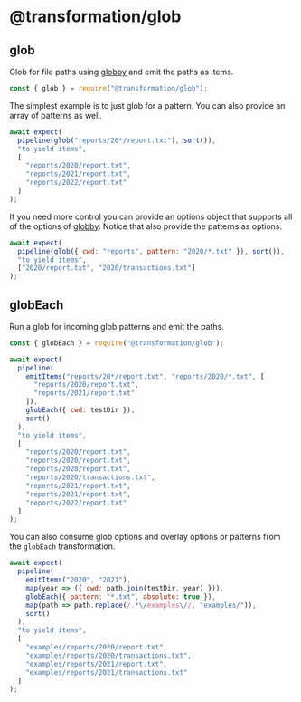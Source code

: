 # @transformation/glob

## glob

Glob for file paths using [globby](https://www.npmjs.com/package/globby) and
emit the paths as items.

```js
const { glob } = require("@transformation/glob");
```

The simplest example is to just glob for a pattern. You can also provide an
array of patterns as well.

```js
await expect(
  pipeline(glob("reports/20*/report.txt"), sort()),
  "to yield items",
  [
    "reports/2020/report.txt",
    "reports/2021/report.txt",
    "reports/2022/report.txt"
  ]
);
```

If you need more control you can provide an options object that supports all of
the options of [globby](https://www.npmjs.com/package/globby#options). Notice
that also provide the patterns as options.

```js
await expect(
  pipeline(glob({ cwd: "reports", pattern: "2020/*.txt" }), sort()),
  "to yield items",
  ["2020/report.txt", "2020/transactions.txt"]
);
```

## globEach

Run a glob for incoming glob patterns and emit the paths.

```js
const { globEach } = require("@transformation/glob");
```

```js
await expect(
  pipeline(
    emitItems("reports/20*/report.txt", "reports/2020/*.txt", [
      "reports/2020/report.txt",
      "reports/2021/report.txt"
    ]),
    globEach({ cwd: testDir }),
    sort()
  ),
  "to yield items",
  [
    "reports/2020/report.txt",
    "reports/2020/report.txt",
    "reports/2020/report.txt",
    "reports/2020/transactions.txt",
    "reports/2021/report.txt",
    "reports/2021/report.txt",
    "reports/2022/report.txt"
  ]
);
```

You can also consume glob options and overlay options or patterns from the
`globEach` transformation.

```js
await expect(
  pipeline(
    emitItems("2020", "2021"),
    map(year => ({ cwd: path.join(testDir, year) })),
    globEach({ pattern: "*.txt", absolute: true }),
    map(path => path.replace(/.*\/examples\//, "examples/")),
    sort()
  ),
  "to yield items",
  [
    "examples/reports/2020/report.txt",
    "examples/reports/2020/transactions.txt",
    "examples/reports/2021/report.txt",
    "examples/reports/2021/transactions.txt"
  ]
);
```
